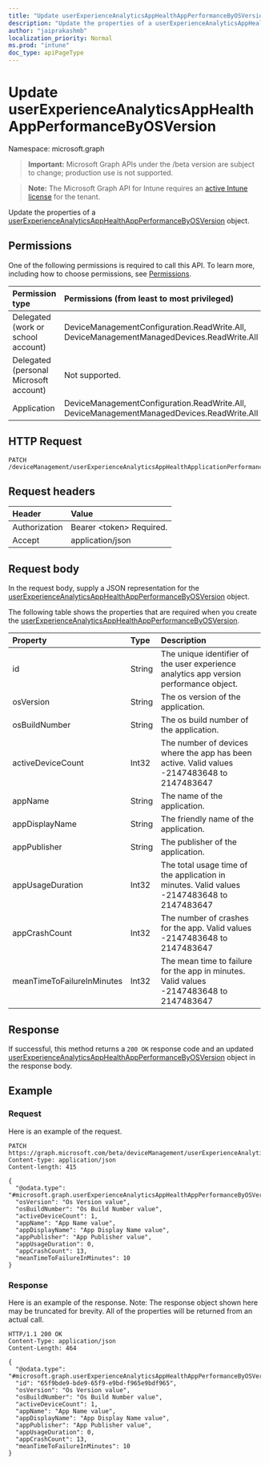 ```yaml
---
title: "Update userExperienceAnalyticsAppHealthAppPerformanceByOSVersion"
description: "Update the properties of a userExperienceAnalyticsAppHealthAppPerformanceByOSVersion object."
author: "jaiprakashmb"
localization_priority: Normal
ms.prod: "intune"
doc_type: apiPageType
---
```


# Update userExperienceAnalyticsAppHealthAppPerformanceByOSVersion

Namespace: microsoft.graph

> **Important:** Microsoft Graph APIs under the /beta version are subject to change; production use is not supported.

> **Note:** The Microsoft Graph API for Intune requires an [active Intune license](https://go.microsoft.com/fwlink/?linkid=839381) for the tenant.

Update the properties of a [userExperienceAnalyticsAppHealthAppPerformanceByOSVersion](../resources/intune-devices-userexperienceanalyticsapphealthappperformancebyosversion.md) object.

## Permissions
One of the following permissions is required to call this API. To learn more, including how to choose permissions, see [Permissions](/graph/permissions-reference).

<!-- { "blockType": "ignored"  } // Note: Removing this line will result in the permissions autogeneration tool overwriting the table. -->
|Permission type|Permissions (from least to most privileged)|
|:---|:---|
|Delegated (work or school account)|DeviceManagementConfiguration.ReadWrite.All, DeviceManagementManagedDevices.ReadWrite.All|
|Delegated (personal Microsoft account)|Not supported.|
|Application|DeviceManagementConfiguration.ReadWrite.All, DeviceManagementManagedDevices.ReadWrite.All|

## HTTP Request
<!-- {
  "blockType": "ignored"
}
-->
``` http
PATCH /deviceManagement/userExperienceAnalyticsAppHealthApplicationPerformanceByOSVersion/{userExperienceAnalyticsAppHealthAppPerformanceByOSVersionId}
```

## Request headers
|Header|Value|
|:---|:---|
|Authorization|Bearer &lt;token&gt; Required.|
|Accept|application/json|

## Request body
In the request body, supply a JSON representation for the [userExperienceAnalyticsAppHealthAppPerformanceByOSVersion](../resources/intune-devices-userexperienceanalyticsapphealthappperformancebyosversion.md) object.

The following table shows the properties that are required when you create the [userExperienceAnalyticsAppHealthAppPerformanceByOSVersion](../resources/intune-devices-userexperienceanalyticsapphealthappperformancebyosversion.md).

|Property|Type|Description|
|:---|:---|:---|
|id|String|The unique identifier of the user experience analytics app version performance object.|
|osVersion|String|The os version of the application.|
|osBuildNumber|String|The os build number of the application.|
|activeDeviceCount|Int32|The number of devices where the app has been active. Valid values -2147483648 to 2147483647|
|appName|String|The name of the application.|
|appDisplayName|String|The friendly name of the application.|
|appPublisher|String|The publisher of the application.|
|appUsageDuration|Int32|The total usage time of the application in minutes. Valid values -2147483648 to 2147483647|
|appCrashCount|Int32|The number of crashes for the app. Valid values -2147483648 to 2147483647|
|meanTimeToFailureInMinutes|Int32|The mean time to failure for the app in minutes. Valid values -2147483648 to 2147483647|



## Response
If successful, this method returns a `200 OK` response code and an updated [userExperienceAnalyticsAppHealthAppPerformanceByOSVersion](../resources/intune-devices-userexperienceanalyticsapphealthappperformancebyosversion.md) object in the response body.

## Example

### Request
Here is an example of the request.
``` http
PATCH https://graph.microsoft.com/beta/deviceManagement/userExperienceAnalyticsAppHealthApplicationPerformanceByOSVersion/{userExperienceAnalyticsAppHealthAppPerformanceByOSVersionId}
Content-type: application/json
Content-length: 415

{
  "@odata.type": "#microsoft.graph.userExperienceAnalyticsAppHealthAppPerformanceByOSVersion",
  "osVersion": "Os Version value",
  "osBuildNumber": "Os Build Number value",
  "activeDeviceCount": 1,
  "appName": "App Name value",
  "appDisplayName": "App Display Name value",
  "appPublisher": "App Publisher value",
  "appUsageDuration": 0,
  "appCrashCount": 13,
  "meanTimeToFailureInMinutes": 10
}
```

### Response
Here is an example of the response. Note: The response object shown here may be truncated for brevity. All of the properties will be returned from an actual call.
``` http
HTTP/1.1 200 OK
Content-Type: application/json
Content-Length: 464

{
  "@odata.type": "#microsoft.graph.userExperienceAnalyticsAppHealthAppPerformanceByOSVersion",
  "id": "65f9bde9-bde9-65f9-e9bd-f965e9bdf965",
  "osVersion": "Os Version value",
  "osBuildNumber": "Os Build Number value",
  "activeDeviceCount": 1,
  "appName": "App Name value",
  "appDisplayName": "App Display Name value",
  "appPublisher": "App Publisher value",
  "appUsageDuration": 0,
  "appCrashCount": 13,
  "meanTimeToFailureInMinutes": 10
}
```
